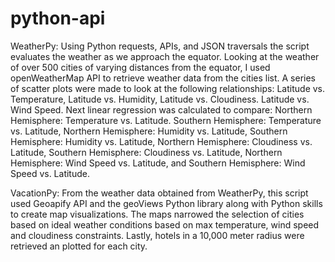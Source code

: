 # python-api
WeatherPy: Using Python requests, APIs, and JSON traversals the script evaluates the weather as we approach the equator. Looking at the weather of over 500 cities of varying distances from the equator, I used openWeatherMap API to retrieve weather data from the cities list. A series of scatter plots were made to look at the following relationships: Latitude vs. Temperature, Latitude vs. Humidity, Latitude vs. Cloudiness. Latitude vs. Wind Speed. Next linear regression was calculated to compare: Northern Hemisphere: Temperature vs. Latitude. Southern Hemisphere: Temperature vs. Latitude, Northern Hemisphere: Humidity vs. Latitude, Southern Hemisphere: Humidity vs. Latitude, Northern Hemisphere: Cloudiness vs. Latitude, Southern Hemisphere: Cloudiness vs. Latitude, Northern Hemisphere: Wind Speed vs. Latitude, and Southern Hemisphere: Wind Speed vs. Latitude.

VacationPy: From the weather data obtained from WeatherPy, this script used Geoapify API and the geoViews Python library along with Python skills to create map visualizations. The maps narrowed the selection of cities based on ideal weather conditions based on max temperature, wind speed and cloudiness constraints. Lastly, hotels in a 10,000 meter radius were retrieved an plotted for each city.
